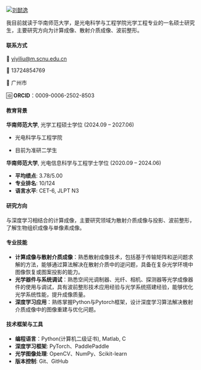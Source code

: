 [![刘懿逸](https://img.shields.io/badge/刘懿逸-github-blue?logo=github)](https://github.com/yiyiliu0415)

我目前就读于华南师范大学，是光电科学与工程学院光学工程专业的一名硕士研究生，主要研究方向为计算成像、散射介质成像、波前整形。

#### 联系方式  
📧 yiyiliu@m.scnu.edu.cn

📱 13724854769

📍 广州市

🆔 **ORCID**：0009-0006-2502-8503

#### 教育背景  
**华南师范大学**, 光学工程硕士学位 (2024.09 – 2027.06)  

- 光电科学与工程学院


- 目前为准研二学生

**华南师范大学**, 光电信息科学与工程学士学位 (2020.09 – 2024.06) 

- **平均绩点**: 3.78/5.00
- **专业排名**: 10/124
- **语言水平**: CET-6, JLPT N3

#### 研究方向  
与深度学习相结合的计算成像，主要研究领域为散射介质成像与投影、波前整形，了解生物组织成像与单像素成像。

#### 专业技能

- **计算成像与散射介质成像**：熟悉散射成像技术，包括基于传输矩阵和逆问题求解的方法，能够通过算法解决在散射介质中的逆问题，具备在复杂光学环境中图像恢复或图案投影的能力。
- **光学器件与系统调试**：熟悉空间光调制器、光纤、相机、探测器等光学成像器件的使用与调试，具有波前整形技术应用经验与光学系统搭建经验，能够优化光学系统性能，提升成像质量。
- **深度学习应用**：熟练掌握Python与Pytorch框架，设计深度学习算法解决散射介质成像中的图像重建与优化问题。

#### **技术框架与工具**

- **编程语言**：Python(计算机二级证书), Matlab, C
- **深度学习框架**: PyTorch、PaddlePaddle
- **光学图像处理**: OpenCV、NumPy、Scikit-learn
- **版本控制**: Git、GitHub